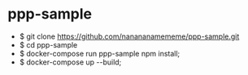 # ppp-sample

* $ git clone https://github.com/nanananamememe/ppp-sample.git
* $ cd ppp-sample
* $ docker-compose run ppp-sample npm install;
* $ docker-compose up --build;
